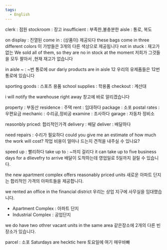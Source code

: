 ```yaml
---
tags:
  - English
---
```

clerk : 점원
stockroom : 장고
insufficient : 부족한,불충분한
aisle : 통로, 복도

on display : 진열된
come in : (상품이) 제공되다
these bags come in three different colors 
이 가방들은 3개의 다른 색상으로 제공됩니다
not in stuck : 재고가 없는
We sold all of them, so they are no in stock at the moment
저희가 그것들을 모두 팔아서 ,현재 재고가 없습니다

in aisle ~ : ~번 통로에
our dariy products are in aisle 12
우리의 유제품들은 12번 통로에 있습니다

sporting goods  : 스포츠 용품
school supplies : 학용품
checkout : 계산대

i will notify the warehouse right away
창고에 바로 알리겠습니다

property : 부동산
residence : 주택
rent : 임대하다
package : 소포
postal rates : 우편요금
mechanic : 수리공,정비공
examine : 조사하다
garage : 자동차 정비소

reasonbly priced: 합리적인가격
delivery : 배달
deliver : 배달하다

need repairs : 수리가 필요하다
could you give me an estimate of how much the work will cost?
작업 비용이 얼마나 드는지 견적을 내주실 수 있나요?

speed up : 빨리하다
take up to : ~까지 걸리다
it can take up to five business days for a dlievefry to arrive
배달이 도착하는데 영업일로 5일까지 걸릴 수 있습니다.

the new apartment complex offers reasonably priced units
새로운 아파트 단지는 합리적인 가격의 아파트들을 제공합니다.

we rented an office in the financial district
우리는 상업 지구에 사무실을 임대했습니다.


- Apartment Complex : 아파트 단지
- Industrial Complex : 공업단지

 we do have two othrer vacant units in the same area
같은장소에  2개의 다른 빈장소가 있습니다.

parcel : 소포
Saturdays are hecktic here
토요일에 여기 매우바빠

